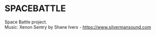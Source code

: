 # SPACEBATTLE
Space Battle project.<br>
Music: Xenon Sentry by Shane Ivers - https://www.silvermansound.com
